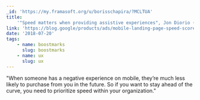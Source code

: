```yaml
---
_id: 'https://my.framasoft.org/u/borisschapira/?MCLTUA'
title:
    '"Speed matters when providing assistive experiences", Jon Diorio (@jdiorio)'
link: 'https://blog.google/products/ads/mobile-landing-page-speed-score/'
date: '2018-07-20'
tags:
    - name: boostmarks
      slug: boostmarks
    - name: ux
      slug: ux
---
```


<div class="markdown"><p>&quot;When someone has a negative experience on mobile, they’re much less likely to purchase from you in the future. So if you want to stay ahead of the curve, you need to prioritize speed within your organization.&quot;
</p></div>
